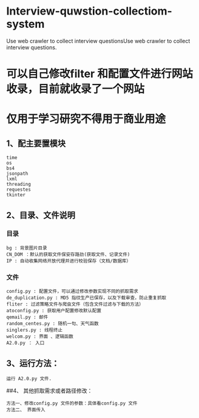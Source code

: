 # Interview-quwstion-collectiom-system
Use web crawler to collect interview questionsUse web crawler to collect interview questions.
# 可以自己修改filter 和配置文件进行网站收录，目前就收录了一个网站
# 仅用于学习研究不得用于商业用途


## 1、配主要置模块

    time
    os
    bs4
    jsonpath
    lxml
    threading
    requestes
    tkinter


## 2、目录、文件说明
 ### 目录

    bg : 背景图片目录
    CN_DOM ：默认的获取文件保安存路劲(获取文件、记录文件)
    IP : 自动收集网络开放代理并进行校验保存（文档/数据库）
    
### 文件

    config.py : 配置文件，可以通过修改参数实现不同的抓取需求
    de_duplication.py : MD5 指纹生产已保存，以及下载审查，防止重复抓取
    fliter : 过滤策略文件与爬虫文件（包含文件过滤与下载的方法）
    atoconfig.py : 获取用户配置修改默认配置
    qemail.py : 邮件
    random_centes.py : 随机一句、天气函数
    singlers.py : 线程终止
    welcom.py : 界面 、逻辑函数
    A2.0.py ： 入口

## 3、运行方法：
    运行 A2.0.py 文件.

##4、 其他抓取需求或者路径修改：

    方法一、修改config.py 文件的参数：具体看config.py 文件
    方法二、 界面传入

